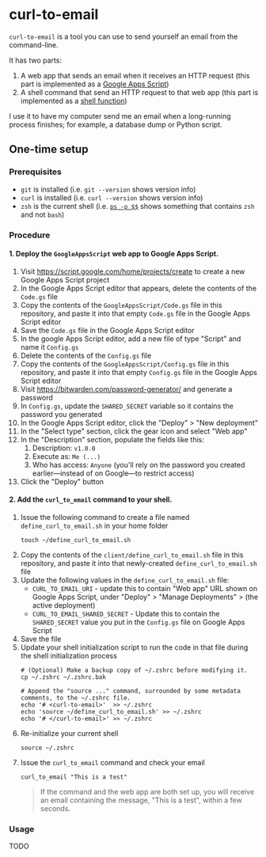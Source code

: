 # curl-to-email

`curl-to-email` is a tool you can use to send yourself an email from the command-line.

It has two parts:

1. A web app that sends an email when it receives an HTTP request (this part is implemented as a [Google Apps Script](https://www.google.com/script/start/))
2. A shell command that send an HTTP request to that web app (this part is implemented as a [shell function](https://github.com/rothgar/mastering-zsh/blob/master/docs/helpers/functions.md))

I use it to have my computer send me an email when a long-running process finishes; for example, a database dump or Python script.

## One-time setup

### Prerequisites

- `git` is installed (i.e. `git --version` shows version info)
- `curl` is installed (i.e. `curl --version` shows version info)
- `zsh` is the current shell (i.e. [`ps -p $$`](https://askubuntu.com/a/590903) shows something that contains `zsh` and not `bash`)

### Procedure

#### 1. Deploy the `GoogleAppsScript` web app to Google Apps Script.

1. Visit https://script.google.com/home/projects/create to create a new Google Apps Script project
1. In the Google Apps Script editor that appears, delete the contents of the `Code.gs` file
1. Copy the contents of the `GoogleAppsScript/Code.gs` file in this repository, and paste it into that empty `Code.gs` file in the Google Apps Script editor
1. Save the `Code.gs` file in the Google Apps Script editor
1. In the google Apps Script editor, add a new file of type "Script" and name it `Config.gs`
1. Delete the contents of the `Config.gs` file
1. Copy the contents of the `GoogleAppsScript/Config.gs` file in this repository, and paste it into that empty `Config.gs` file in the Google Apps Script editor
1. Visit https://bitwarden.com/password-generator/ and generate a password
1. In `Config.gs`, update the `SHARED_SECRET` variable so it contains the password you generated
1. In the Google Apps Script editor, click the "Deploy" > "New deployment"
1. In the "Select type" section, click the gear icon and select "Web app"
1. In the "Description" section, populate the fields like this:
    1. Description: `v1.0.0`
    1. Execute as: `Me (...)`
    1. Who has access: `Anyone` (you'll rely on the password you created earlier—instead of on Google—to restrict access)
1. Click the "Deploy" button

#### 2. Add the `curl_to_email` command to your shell.

1. Issue the following command to create a file named `define_curl_to_email.sh` in your home folder
    ```shell
    touch ~/define_curl_to_email.sh
    ```
1. Copy the contents of the `client/define_curl_to_email.sh` file in this repository, and paste it into that newly-created `define_curl_to_email.sh` file
1. Update the following values in the `define_curl_to_email.sh` file:
    - `CURL_TO_EMAIL_URI` - update this to contain "Web app" URL shown on Google Apps Script, under "Deploy" > "Manage Deployments" > (the active deployment)
    - `CURL_TO_EMAIL_SHARED_SECRET` - Update this to contain the `SHARED_SECRET` value you put in the `Config.gs` file on Google Apps Script
1. Save the file
1. Update your shell initialization script to run the code in that file during the shell initialization process
    ```shell
    # (Optional) Make a backup copy of ~/.zshrc before modifying it.
    cp ~/.zshrc ~/.zshrc.bak

    # Append the "source ..." command, surrounded by some metadata comments, to the ~/.zshrc file.
    echo '# <curl-to-email>'  >> ~/.zshrc
    echo 'source ~/define_curl_to_email.sh' >> ~/.zshrc
    echo '# </curl-to-email>' >> ~/.zshrc
    ```
1. Re-initialize your current shell
    ```shell
    source ~/.zshrc
    ```
1. Issue the `curl_to_email` command and check your email
    ```shell
    curl_to_email "This is a test"
    ```
    > If the command and the web app are both set up, you will receive an email containing the message, "This is a test", within a few seconds.

### Usage

TODO